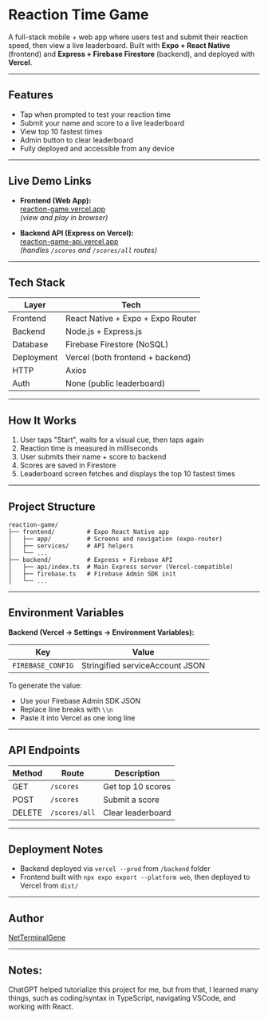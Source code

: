 # Reaction Time Game

A full-stack mobile + web app where users test and submit their reaction speed, then view a live leaderboard. Built with **Expo + React Native** (frontend) and **Express + Firebase Firestore** (backend), and deployed with **Vercel**.

---

## Features

- Tap when prompted to test your reaction time
- Submit your name and score to a live leaderboard
- View top 10 fastest times
- Admin button to clear leaderboard
- Fully deployed and accessible from any device

---

## Live Demo Links

- **Frontend (Web App):**  
  [reaction-game.vercel.app](https://reaction-game.vercel.app)  
  *(view and play in browser)*

- **Backend API (Express on Vercel):**  
  [reaction-game-api.vercel.app](https://reaction-game-api.vercel.app)  
  *(handles `/scores` and `/scores/all` routes)*

---

## Tech Stack

| Layer      | Tech                               |
|------------|------------------------------------|
| Frontend   | React Native + Expo + Expo Router  |
| Backend    | Node.js + Express.js               |
| Database   | Firebase Firestore (NoSQL)         |
| Deployment | Vercel (both frontend + backend)   |
| HTTP       | Axios                              |
| Auth       | None (public leaderboard)          |

---

## How It Works

1. User taps "Start", waits for a visual cue, then taps again
2. Reaction time is measured in milliseconds
3. User submits their name + score to backend
4. Scores are saved in Firestore
5. Leaderboard screen fetches and displays the top 10 fastest times

---

## Project Structure

```
reaction-game/
├── frontend/         # Expo React Native app
│   ├── app/          # Screens and navigation (expo-router)
│   ├── services/     # API helpers
│   └── ...
├── backend/          # Express + Firebase API
│   ├── api/index.ts  # Main Express server (Vercel-compatible)
│   ├── firebase.ts   # Firebase Admin SDK init
│   └── ...
```

---

## Environment Variables

**Backend (Vercel → Settings → Environment Variables):**

| Key              | Value                            |
|------------------|----------------------------------|
| `FIREBASE_CONFIG`| Stringified serviceAccount JSON  |

To generate the value:
- Use your Firebase Admin SDK JSON
- Replace line breaks with `\\n`
- Paste it into Vercel as one long line

---

## API Endpoints

| Method | Route             | Description               |
|--------|-------------------|---------------------------|
| GET    | `/scores`         | Get top 10 scores         |
| POST   | `/scores`         | Submit a score            |
| DELETE | `/scores/all`     | Clear leaderboard          |

---

## Deployment Notes

- Backend deployed via `vercel --prod` from `/backend` folder
- Frontend built with `npx expo export --platform web`, then deployed to Vercel from `dist/`

---

## Author

[NetTerminalGene](https://github.com/NetTerminalGene)  

---

## Notes:

ChatGPT helped tutorialize this project for me, but from that, I learned many things, such as coding/syntax in TypeScript, navigating VSCode, and working with React. 
